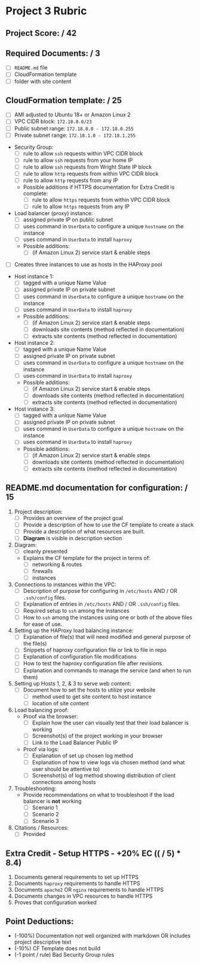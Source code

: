 # Project 3 Rubric

## Project Score: / 42

## Required Documents: / 3
- [ ] `README.md` file
- [ ] CloudFormation template
- [ ] folder with site content

## CloudFormation template: / 25

- [ ] AMI adjusted to Ubuntu 18+ or Amazon Linux 2
- [ ] VPC CIDR block: `172.18.0.0/23`
- [ ] Public subnet range: `172.18.0.0 - 172.18.0.255`
- [ ] Private subnet range: `172.18.1.0 - 172.18.1.255`
- Security Group:
   - [ ] rule to allow `ssh` requests within VPC CIDR block
   - [ ] rule to allow `ssh` requests from your home IP
   - [ ] rule to allow `ssh` requests from Wright State IP block
   - [ ] rule to allow `http` requests from within VPC CIDR block
   - [ ] rule to allow `http` requests from any IP
   - Possible additions if HTTPS documentation for Extra Credit is complete:
      - [ ] rule to allow `https` requests from within VPC CIDR block
      - [ ] rule to allow `https` requests from any IP
- Load balancer (proxy) instance:
   - [ ] assigned private IP on public subnet
   - [ ] uses command in `UserData` to configure a unique `hostname` on the instance
   - [ ] uses command in `UserData` to install `haproxy`
   - Possible additions:
      - [ ] (if Amazon Linux 2) service start & enable steps
- [ ] Creates three instances to use as hosts in the HAProxy pool
- Host instance 1:
   - [ ] tagged with a unique Name Value
   - [ ] assigned private IP on private subnet
   - [ ] uses command in `UserData` to configure a unique `hostname` on the instance
   - [ ] uses command in `UserData` to install `haproxy`
   - Possible additions:
      - [ ] (if Amazon Linux 2) service start & enable steps
      - [ ] downloads site contents (method reflected in documentation)
      - [ ] extracts site contents (method reflected in documentation)
- Host instance 2:
   - [ ] tagged with a unique Name Value
   - [ ] assigned private IP on private subnet
   - [ ] uses command in `UserData` to configure a unique `hostname` on the instance
   - [ ] uses command in `UserData` to install `haproxy`
   - Possible additions:
      - [ ] (if Amazon Linux 2) service start & enable steps
      - [ ] downloads site contents (method reflected in documentation)
      - [ ] extracts site contents (method reflected in documentation)
- Host instance 3:
   - [ ] tagged with a unique Name Value
   - [ ] assigned private IP on private subnet
   - [ ] uses command in `UserData` to configure a unique `hostname` on the instance
   - [ ] uses command in `UserData` to install `haproxy`
   - Possible additions:
      - [ ] (if Amazon Linux 2) service start & enable steps
      - [ ] downloads site contents (method reflected in documentation)
      - [ ] extracts site contents (method reflected in documentation)

## README.md documentation for configuration: / 15

1. Project description:
   - [ ] Provides an overview of the project goal
   - [ ] Provide a description of how to use the CF template to create a stack
   - [ ] Provide a description of what resources are built.
   - [ ] **Diagram** is visible in description section
2. Diagram:
   - [ ] cleanly presented
   - Explains the CF template for the project in terms of:
      - [ ] networking & routes
      - [ ] firewalls
      - [ ] instances
3. Connections to instances within the VPC:
   - [ ] Description of purpose for configuring in `/etc/hosts` AND / OR `.ssh/config` files.
   - [ ] Explanation of entries in `/etc/hosts` AND / OR `.ssh/config` files.
   - [ ] Required setup to `ssh` among the instances 
   - [ ] How to `ssh` among the instances using one or both of the above files for ease of use.
4. Setting up the HAProxy load balancing instance:
   - [ ] Explanation of file(s) that will need modified and general purpose of the file(s)
   - [ ] Snippets of haproxy configuration file or link to file in repo
   - [ ] Explanation of configuration file modifications
   - [ ] How to test the haproxy configuration file after revisions
   - [ ] Explanation and commands to manage the service (and when to run them)
5. Setting up Hosts 1, 2, & 3 to serve web content:
   - [ ] Document how to set the hosts to utilize your website 
      - [ ] method used to get site content to host instance
      - [ ] location of site content
6. Load balancing proof:
   - Proof via the browser:
      - [ ] Explain how the user can visually test that their load balancer is working 
      - [ ] Screenshot(s) of the project working in your browser
      - [ ] Link to the Load Balancer Public IP
   - Proof via logs:
      - [ ] Explanation of set up chosen log method
      - [ ] Explanation of how to view logs via chosen method (and what user should be attentive to)
      - [ ] Screenshot(s) of log method showing distribution of client connections among hosts
7. Troubleshooting:
   - Provide recommendations on what to troubleshoot if the load balancer is **not** working
      - [ ] Scenario 1
      - [ ] Scenario 2
      - [ ] Scenario 3 
8. Citations / Resources:
   - [ ] Provided

## Extra Credit - Setup HTTPS - +20% EC (( / 5) * 8.4) 

1. Documents general requirements to set up HTTPS
2. Documents `haproxy` requirements to handle HTTPS
3. Documents `apache2` OR `nginx` requirements to handle HTTPS
4. Documents changes in VPC resources to handle HTTPS
5. Proves that configuration worked

## Point Deductions:

- (-100%) Documentation not well organized with markdown OR includes project descriptive text
- (-10%) CF Template does not build
- (-1 point / rule) Bad Security Group rules 
